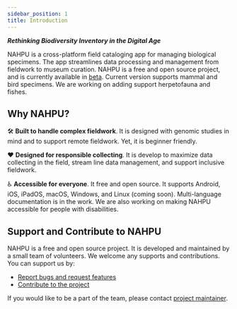 ```yaml
---
sidebar_position: 1
title: Introduction
---
```


**_Rethinking Biodiversity Inventory in the Digital Age_**

NAHPU is a cross-platform field cataloging app for managing biological specimens. The app streamlines data processing and management from fieldwork to museum curation. NAHPU is a free and open source project, and is currently available in [beta](./installation). Current version supports mammal and bird specimens. We are working on adding support herpetofauna and fishes.

## Why NAHPU?

🛠️ **Built to handle complex fieldwork**. It is designed with genomic studies in mind and to support remote fieldwork. Yet, it is beginner friendly.

❤️ **Designed for responsible collecting**. It is develop to maximize data collecting in the field, stream line data management, and support inclusive fieldwork.

♿️ **Accessible for everyone**. It free and open source. It supports Android, iOS, iPadOS, macOS, Windows, and Linux (coming soon). Multi-language documentation is in the work. We are also working on making NAHPU accessible for people with disabilities.

## Support and Contribute to NAHPU

NAHPU is a free and open source project. It is developed and maintained by a small team of volunteers. We welcome any supports and contributions. You can support us by:

- [Report bugs and request features](https://github.com/hhandika/nahpu/issues)
- [Contribute to the project](https://docs.NAHPU.app/en/contributing)

If you would like to be a part of the team, please contact [project maintainer](https://hhandika.com/contact.html).
